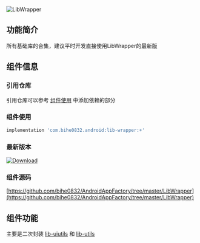 ![LibWrapper](https://img.shields.io/badge/AndroidAppFactory-LibWrapper-brightgreen)
## 功能简介

所有基础库的合集，建议平时开发直接使用LibWrapper的最新版

## 组件信息

### 引用仓库

引用仓库可以参考 [组件使用](./../start.md) 中添加依赖的部分

### 组件使用

```groovy
implementation 'com.bihe0832.android:lib-wrapper:+'
```

### 最新版本

[ ![Download](https://api.bintray.com/packages/bihe0832/android/lib-wrapper/images/download.svg) ](https://bintray.com/bihe0832/android/lib-wrapper/_latestVersion)


### 组件源码

[https://github.com/bihe0832/AndroidAppFactory/tree/master/LibWrapper](https://github.com/bihe0832/AndroidAppFactory/tree/master/LibWrapper)

## 组件功能

主要是二次封装 [lib-uiutils](./lib-uiutils.md) 和 [lib-utils](./lib-utils.md)